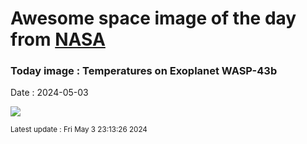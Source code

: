 
# Awesome space image of the day from [NASA](https://api.nasa.gov/)

### Today image : Temperatures on Exoplanet WASP-43b
Date : 2024-05-03

![](https://apod.nasa.gov/apod/image/2405/STScI-WASP43b_temperature.png)

<small>Latest update : Fri May  3 23:13:26 2024</small>
        